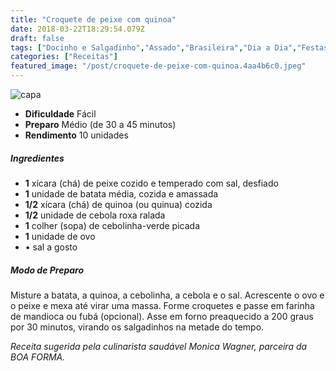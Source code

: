 ```yaml
---
title: "Croquete de peixe com quinoa"
date: 2018-03-22T18:29:54.079Z
draft: false
tags: ["Docinho e Salgadinho","Assado","Brasileira","Dia a Dia","Festas","Leve e Saudável","Peixes e frutos do mar","Receitas","Receitas simples e fáceis","Salgados"]
categories: ["Receitas"]
featured_image: "/post/croquete-de-peixe-com-quinoa.4aa4b6c0.jpeg"
---
```


![capa](/post/croquete-de-peixe-com-quinoa.4aa4b6c0.jpeg)

*   **Dificuldade** Fácil
*   **Preparo** Médio (de 30 a 45 minutos)
*   **Rendimento** 10 unidades

##### Ingredientes

*   **1** xícara (chá) de peixe cozido e temperado com sal, desfiado
*   **1** unidade de batata média, cozida e amassada
*   **1/2** xícara (chá) de quinoa (ou quinua) cozida
*   **1/2** unidade de cebola roxa ralada
*   **1** colher (sopa) de cebolinha-verde picada
*   **1** unidade de ovo
*   • sal a gosto

##### Modo de Preparo

Misture a batata, a quinoa, a cebolinha, a cebola e o sal. Acrescente o ovo e o peixe e mexa até virar uma massa. Forme croquetes e passe em farinha de mandioca ou fubá (opcional). Asse em forno preaquecido a 200 graus por 30 minutos, virando os salgadinhos na metade do tempo.

_Receita sugerida pela culinarista saudável Monica Wagner, parceira da BOA FORMA._
